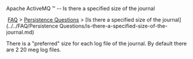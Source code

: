 Apache ActiveMQ ™ -- Is there a specified size of the journal 

 [FAQ](/FAQ/index.md) > [Persistence Questions](../../FAQ/persistence-questions.md) > [Is there a specified size of the journal](../../FAQ/Persistence Questions/is-there-a-specified-size-of-the-journal.md)


There is a "preferred" size for each log file of the journal. By default there are 2 20 meg log files.

